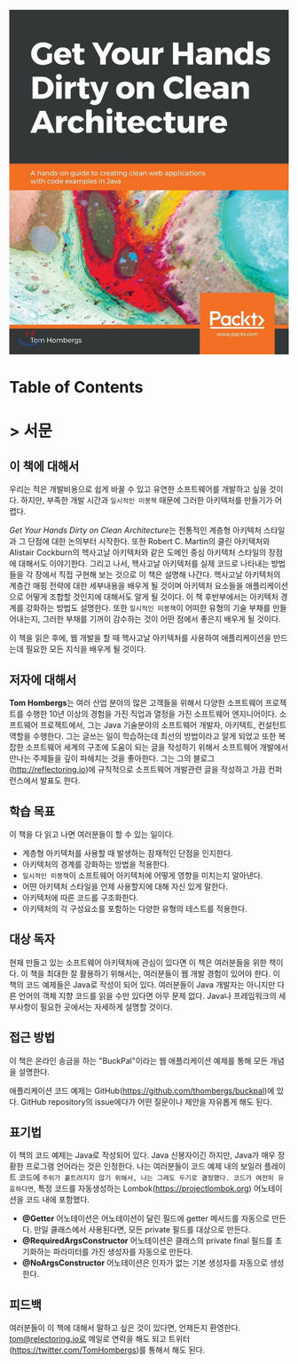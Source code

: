 ![Get Your Hands Dirty on Clean Architecture](chapter-00.assets/800x0.jpeg)















# Table of Contents







# > 서문



## 이 책에 대해서

우리는 적은 개발비용으로 쉽게 바꿀 수 있고 유연한 소프트웨어를 개발하고 싶을 것이다. 하지만, 부족한 개발 시간과 `일시적인 미봉책` 때문에 그러한 아키텍처를 만들기가 어렵다.

*Get Your Hands Dirty on Clean Architecture*는 전통적인 계층형 아키텍처 스타일과 그 단점에 대한 논의부터 시작한다. 또한 Robert C. Martin의 클린 아키텍처와 Alistair Cockburn의 헥사고날 아키텍처와 같은 도메인 중심 아키텍처 스타일의 장점에 대해서도 이야기한다. 그리고 나서, 헥사고날 아키텍처를 실제 코드로 나타내는 방법들을 각 장에서 직접 구현해 보는 것으로 이 책은 설명해 나간다. 헥사고날 아키텍처의 계층간 매핑 전략에 대한 세부내용을 배우게 될 것이며 아키텍처 요소들을 애플리케이션으로 어떻게 조합할 것인지에 대해서도 알게 될 것이다. 이 책 후반부에서는 아키텍처 경계를 강화하는 방법도 설명한다. 또한 `일시적인 미봉책`이 어떠한 유형의 기술 부채를 만들어내는지, 그러한 부채를 기꺼이 감수하는 것이 어떤 점에서 좋은지 배우게 될 것이다.

이 책을 읽은 후에, 웹 개발을 할 때 헥사고날 아키텍처를 사용하여 애플리케이션을 만드는데 필요한 모든 지식을 배우게 될 것이다.



## 저자에 대해서

**Tom Hombergs**는 여러 산업 분야의 많은 고객들을 위해서 다양한 소프트웨어 프로젝트를 수행한 10년 이상의 경험을 가진 직업과 열정을 가진 소프트웨어 엔지니어이다. 소프트웨어 프로젝트에서, 그는 Java 기술분야의 소프트웨어 개발자, 아키텍트, 컨설턴트 역할을 수행한다. 그는 글쓰는 일이 학습하는데 최선의 방법이라고 알게 되었고 또한 복잡한 소프트웨어 세계의 구조에 도움이 되는 글을 작성하기 위해서 소프트웨어 개발에서 만나는 주제들을 깊이 파헤치는 것을 좋아한다. 그는 그의 블로그(http://reflectoring.io)에 규칙적으로 소프트웨어 개발관련 글을 작성하고 가끔 컨퍼런스에서 발표도 한다.



## 학습 목표

이 책을 다 읽고 나면 여러분들이 할 수 있는 일이다.

* 계층형 아키텍처를 사용할 때 발생하는 잠재적인 단점을 인지한다.
* 아키텍처의 경계를 강화하는 방법을 적용한다.
* `일시적인 미봉책`이 소프트웨어 아키텍처에 어떻게 영향을 미치는지 알아낸다.
* 어떤 아키텍처 스타일을 언제 사용할지에 대해 자신 있게 말한다.
* 아키텍처에 따른 코드를 구조화한다.
* 아키텍처의 각 구성요소를 포함하는 다양한 유형의 테스트를 적용한다.



## 대상 독자

현재 만들고 있는 소프트웨어 아키텍처에 관심이 있다면 이 책은 여러분들을 위한 책이다. 이 책을 최대한 잘 활용하기 위해서는, 여러분들이 웹 개발 경험이 있어야 한다. 이 책의 코드 예제들은 Java로 작성이 되어 있다. 여러분들이 Java 개발자는 아니지만 다른 언어의 객체 지향 코드를 읽을 수만 있다면 아무 문제 없다. Java나 프레임워크의 세부사항이 필요한 곳에서는 자세하게 설명할 것이다.



## 접근 방법

이 책은 온라인 송금을 하는 "BuckPal"이라는 웹 애플리케이션 예제를 통해 모든 개념을 설명한다.

애플리케이션 코드 예제는 GitHub(https://github.com/thombergs/buckpal)에 있다. GitHub repository의 issue에다가 어떤 질문이나 제안을 자유롭게 해도 된다.



## 표기법

이 책의 코드 예제는 Java로 작성되어 있다. Java 신봉자이긴 하지만, Java가 매우 장황한 프로그램 언어라는 것은 인정한다. 나는 여러분들이 코드 예제 내의 보일러 플레이트 코드에 `주위가 흩트려지지 않기 위해서, 나는 그래도 두기로 결정했다. 코드가 여전히 유효하다면`, 특정 코드를 자동생성하는 Lombok(https://projectlombok.org) 어노테이션을 코드 내에 포함했다.

* **@Getter** 어노테이션은 어노테이션이 달린 필드에 getter 메서드를 자동으로 만든다. 만일 클래스에서 사용된다면, 모든 private 필드를 대상으로 만든다.
* **@RequiredArgsConstructor** 어노테이션은 클래스의 private final 필드를 초기화하는 파라미터를 가진 생성자를 자동으로 만든다.
* **@NoArgsConstructor** 어노테이션은 인자가 없는 기본 생성자를 자동으로 생성한다.



## 피드백

여러분들이 이 책에 대해서 말하고 싶은 것이 있다면, 언제든지 환영한다. tom@relectoring.io로 메일로 연락을 해도 되고 트위터(https://twitter.com/TomHombergs)를 통해서 해도 된다.





